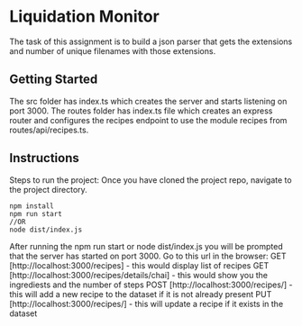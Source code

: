 # Liquidation Monitor

The task of this assignment is to build a json parser that gets the extensions and number of unique filenames with those extensions.

## Getting Started

The src folder has index.ts which creates the server and starts listening on port 3000. The routes folder has index.ts file which creates an express router and configures the recipes endpoint to use the module recipes from routes/api/recipes.ts.

## Instructions

Steps to run the project:
Once you have cloned the project repo, navigate to the project directory.

```
npm install
npm run start
//OR
node dist/index.js
```

After running the npm run start or node dist/index.js you will be prompted that the server has started on port 3000.
Go to this url in the browser:
GET [http://localhost:3000/recipes] - this would display list of recipes
GET [http://localhost:3000/recipes/details/chai] - this would show you the ingrediests and the number of steps
POST [http://localhost:3000/recipes/] - this will add a new recipe to the dataset if it is not already present
PUT [http://localhost:3000/recipes/] - this will update a recipe if it exists in the dataset
